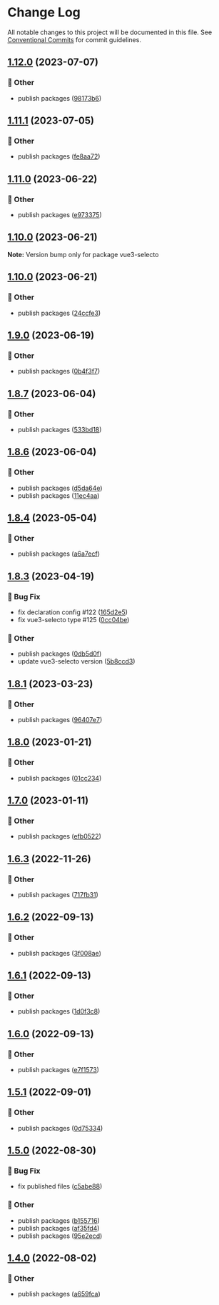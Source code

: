 # Change Log

All notable changes to this project will be documented in this file.
See [Conventional Commits](https://conventionalcommits.org) for commit guidelines.

## [1.12.0](https://github.com/daybrush/selecto/blob/master/packages/vue-selecto/compare/vue3-selecto@1.11.1...vue3-selecto@1.12.0) (2023-07-07)


### :mega: Other

* publish packages ([98173b6](https://github.com/daybrush/selecto/blob/master/packages/vue-selecto/commit/98173b6c0cfe3fb117b812b5621890c8d44a1c58))



## [1.11.1](https://github.com/daybrush/selecto/blob/master/packages/vue-selecto/compare/vue3-selecto@1.11.0...vue3-selecto@1.11.1) (2023-07-05)


### :mega: Other

* publish packages ([fe8aa72](https://github.com/daybrush/selecto/blob/master/packages/vue-selecto/commit/fe8aa72fddf49e90c0e0d69e3764b02ea382ca59))



## [1.11.0](https://github.com/daybrush/selecto/blob/master/packages/vue-selecto/compare/vue3-selecto@1.10.0...vue3-selecto@1.11.0) (2023-06-22)


### :mega: Other

* publish packages ([e973375](https://github.com/daybrush/selecto/blob/master/packages/vue-selecto/commit/e97337540d4908e2c7d86c0028997f3729636bff))



## [1.10.0](https://github.com/daybrush/selecto/blob/master/packages/vue-selecto/compare/vue3-selecto@1.10.0...vue3-selecto@1.10.0) (2023-06-21)

**Note:** Version bump only for package vue3-selecto





## [1.10.0](https://github.com/daybrush/selecto/blob/master/packages/vue-selecto/compare/vue3-selecto@1.9.0...vue3-selecto@1.10.0) (2023-06-21)


### :mega: Other

* publish packages ([24ccfe3](https://github.com/daybrush/selecto/blob/master/packages/vue-selecto/commit/24ccfe384e3b6868482f7fe9102c3b44a9b9f6ab))



## [1.9.0](https://github.com/daybrush/selecto/blob/master/packages/vue-selecto/compare/vue3-selecto@1.8.7...vue3-selecto@1.9.0) (2023-06-19)


### :mega: Other

* publish packages ([0b4f3f7](https://github.com/daybrush/selecto/blob/master/packages/vue-selecto/commit/0b4f3f7a55e7a16822c00bb5c2ba3e94fab55af1))



## [1.8.7](https://github.com/daybrush/selecto/blob/master/packages/vue-selecto/compare/vue3-selecto@1.8.6...vue3-selecto@1.8.7) (2023-06-04)


### :mega: Other

* publish packages ([533bd18](https://github.com/daybrush/selecto/blob/master/packages/vue-selecto/commit/533bd18facefe9c6bd5cc4d279756733ef8acf84))



## [1.8.6](https://github.com/daybrush/selecto/blob/master/packages/vue-selecto/compare/vue3-selecto@1.8.4...vue3-selecto@1.8.6) (2023-06-04)


### :mega: Other

* publish packages ([d5da64e](https://github.com/daybrush/selecto/blob/master/packages/vue-selecto/commit/d5da64e0c8e01f658832197a2ad888305c8fafec))
* publish packages ([11ec4aa](https://github.com/daybrush/selecto/blob/master/packages/vue-selecto/commit/11ec4aab38a176b2386ee8ad93bac8a0f41ecdf2))



## [1.8.4](https://github.com/daybrush/selecto/blob/master/packages/vue-selecto/compare/vue3-selecto@1.8.3...vue3-selecto@1.8.4) (2023-05-04)


### :mega: Other

* publish packages ([a6a7ecf](https://github.com/daybrush/selecto/blob/master/packages/vue-selecto/commit/a6a7ecf85231504be0ab0a135d9647817820a608))



## [1.8.3](https://github.com/daybrush/selecto/blob/master/packages/vue-selecto/compare/vue3-selecto@1.8.1...vue3-selecto@1.8.3) (2023-04-19)


### :bug: Bug Fix

* fix declaration config #122 ([165d2e5](https://github.com/daybrush/selecto/blob/master/packages/vue-selecto/commit/165d2e5d85be7d2a496502f77387909cf43f2589))
* fix vue3-selecto type #125 ([0cc04be](https://github.com/daybrush/selecto/blob/master/packages/vue-selecto/commit/0cc04be4055f2c1b5fca99a1e17b8fb19f014ff0))


### :mega: Other

* publish packages ([0db5d0f](https://github.com/daybrush/selecto/blob/master/packages/vue-selecto/commit/0db5d0fc467b2839b0f33303f7d23a1b7b054d7a))
* update vue3-selecto version ([5b8ccd3](https://github.com/daybrush/selecto/blob/master/packages/vue-selecto/commit/5b8ccd33e4f8d5fdcce23557354165f894bae139))



## [1.8.1](https://github.com/daybrush/selecto/blob/master/packages/vue-selecto/compare/vue3-selecto@1.8.0...vue3-selecto@1.8.1) (2023-03-23)


### :mega: Other

* publish packages ([96407e7](https://github.com/daybrush/selecto/blob/master/packages/vue-selecto/commit/96407e795bb6da2fbfc61babb45dc8af31acd345))



## [1.8.0](https://github.com/daybrush/selecto/blob/master/packages/vue-selecto/compare/vue3-selecto@1.7.0...vue3-selecto@1.8.0) (2023-01-21)


### :mega: Other

* publish packages ([01cc234](https://github.com/daybrush/selecto/blob/master/packages/vue-selecto/commit/01cc2349da2361bd331b6454494aa61c51e8baf8))



## [1.7.0](https://github.com/daybrush/selecto/blob/master/packages/vue-selecto/compare/vue3-selecto@1.6.3...vue3-selecto@1.7.0) (2023-01-11)


### :mega: Other

* publish packages ([efb0522](https://github.com/daybrush/selecto/blob/master/packages/vue-selecto/commit/efb0522ca13cb2e636973b6eaf947d0675732eca))



## [1.6.3](https://github.com/daybrush/selecto/blob/master/packages/vue-selecto/compare/vue3-selecto@1.6.2...vue3-selecto@1.6.3) (2022-11-26)


### :mega: Other

* publish packages ([717fb31](https://github.com/daybrush/selecto/blob/master/packages/vue-selecto/commit/717fb31fa0edc56498c6bfbd8dba53abed5b042d))



## [1.6.2](https://github.com/daybrush/selecto/blob/master/packages/vue-selecto/compare/vue3-selecto@1.6.1...vue3-selecto@1.6.2) (2022-09-13)


### :mega: Other

* publish packages ([3f008ae](https://github.com/daybrush/selecto/blob/master/packages/vue-selecto/commit/3f008aee544e9ef22d630c1cd73af62e13201182))



## [1.6.1](https://github.com/daybrush/selecto/blob/master/packages/vue-selecto/compare/vue3-selecto@1.6.0...vue3-selecto@1.6.1) (2022-09-13)


### :mega: Other

* publish packages ([1d0f3c8](https://github.com/daybrush/selecto/blob/master/packages/vue-selecto/commit/1d0f3c8c10237cf76b43ef090f407f00547d0809))



## [1.6.0](https://github.com/daybrush/selecto/blob/master/packages/vue-selecto/compare/vue3-selecto@1.5.1...vue3-selecto@1.6.0) (2022-09-13)


### :mega: Other

* publish packages ([e7f1573](https://github.com/daybrush/selecto/blob/master/packages/vue-selecto/commit/e7f1573c80bfa19b0776df94d43c13fe7f5465b8))



## [1.5.1](https://github.com/daybrush/selecto/blob/master/packages/vue-selecto/compare/vue3-selecto@1.5.0...vue3-selecto@1.5.1) (2022-09-01)


### :mega: Other

* publish packages ([0d75334](https://github.com/daybrush/selecto/blob/master/packages/vue-selecto/commit/0d7533495d2d9fde606a9207bff5e6228f242217))



## [1.5.0](https://github.com/daybrush/selecto/blob/master/packages/vue-selecto/compare/vue3-selecto@1.4.0...vue3-selecto@1.5.0) (2022-08-30)


### :bug: Bug Fix

* fix published files ([c5abe88](https://github.com/daybrush/selecto/blob/master/packages/vue-selecto/commit/c5abe882f4656c628e467ea2d7b0bc4ec2026ede))


### :mega: Other

* publish packages ([b155716](https://github.com/daybrush/selecto/blob/master/packages/vue-selecto/commit/b155716d8c80405ce5325fba19617f6581ea6f9c))
* publish packages ([af35fd4](https://github.com/daybrush/selecto/blob/master/packages/vue-selecto/commit/af35fd40776554d4a65202bf3a4bfe3c498b32dc))
* publish packages ([95e2ecd](https://github.com/daybrush/selecto/blob/master/packages/vue-selecto/commit/95e2ecdd3e1f8b09c23aa64eff02688ad82fdaf5))



## [1.4.0](https://github.com/daybrush/selecto/blob/master/packages/vue-selecto/compare/vue3-selecto@1.3.0...vue3-selecto@1.4.0) (2022-08-02)


### :mega: Other

* publish packages ([a659fca](https://github.com/daybrush/selecto/blob/master/packages/vue-selecto/commit/a659fcac851c216036b7231072c2d155ff7987f1))
